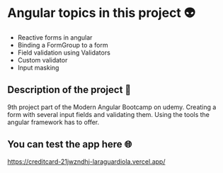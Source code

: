 # Angular topics in this project :alien:

* Reactive forms in angular
* Binding a FormGroup to a form
* Field validation using Validators
* Custom validator
* Input masking

## Description of the project :open_book:

9th project part of the Modern Angular Bootcamp on udemy. Creating a form with several input fields and validating them. Using the tools the angular framework has to offer.

## You can test the app here :globe_with_meridians:

https://creditcard-21jwzndhj-laraguardiola.vercel.app/